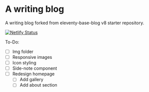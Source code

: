 # A writing blog

A writing blog forked from eleventy-base-blog v8 starter repository.

[![Netlify Status](https://api.netlify.com/api/v1/badges/53d0fa55-ec5c-42fa-8eab-c1c175c8ba52/deploy-status)](https://app.netlify.com/sites/earnest-cascaron-14486d/deploys)

To-Do:

- [ ] Img folder
- [ ] Responsive images
- [ ] Icon styling
- [ ] Side-note component
- [ ] Redesign homepage
  - [ ] Add gallery
  - [ ] Add about section
